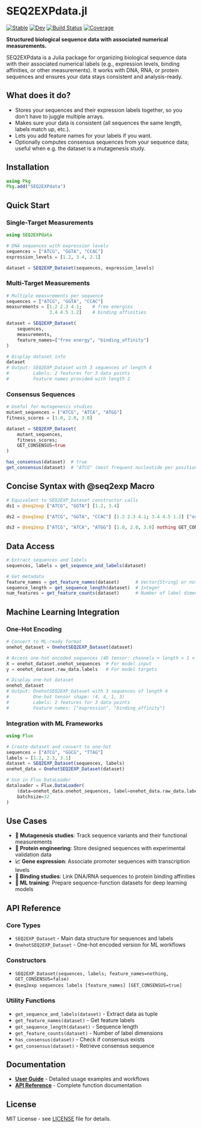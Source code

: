 # SEQ2EXPdata.jl

[![Stable](https://img.shields.io/badge/docs-stable-blue.svg)](https://kchu25.github.io/SEQ2EXPdata.jl/stable/)
[![Dev](https://img.shields.io/badge/docs-dev-blue.svg)](https://kchu25.github.io/SEQ2EXPdata.jl/dev/)
[![Build Status](https://github.com/kchu25/SEQ2EXPdata.jl/actions/workflows/CI.yml/badge.svg?branch=main)](https://github.com/kchu25/SEQ2EXPdata.jl/actions/workflows/CI.yml?query=branch%3Amain)
[![Coverage](https://codecov.io/gh/kchu25/SEQ2EXPdata.jl/branch/main/graph/badge.svg)](https://codecov.io/gh/kchu25/SEQ2EXPdata.jl)

**Structured biological sequence data with associated numerical measurements.**

SEQ2EXPdata is a Julia package for organizing biological sequence data with their associated numerical labels (e.g., expression levels, binding affinities, or other measurements). It works with DNA, RNA, or protein sequences and ensures your data stays consistent and analysis-ready.

## What does it do?

- Stores your sequences and their expression labels together, so you don't have to juggle multiple arrays.
- Makes sure your data is consistent (all sequences the same length, labels match up, etc.).
- Lets you add feature names for your labels if you want.
- Optionally computes consensus sequences from your sequence data; useful when e.g. the dataset is a mutagenesis study.

## Installation

```julia
using Pkg
Pkg.add("SEQ2EXPdata")
```

## Quick Start

### Single-Target Measurements
```julia
using SEQ2EXPdata

# DNA sequences with expression levels
sequences = ["ATCG", "GGTA", "CCAC"]
expression_levels = [1.2, 3.4, 2.1]

dataset = SEQ2EXP_Dataset(sequences, expression_levels)
```

### Multi-Target Measurements
```julia
# Multiple measurements per sequence
sequences = ["ATCG", "GGTA", "CCAC"]
measurements = [1.2 2.3 4.1;    # free energies
                3.4 4.5 1.2]    # binding affinities

dataset = SEQ2EXP_Dataset(
    sequences, 
    measurements,
    feature_names=["free energy", "binding_affinity"]
)

# Display dataset info
dataset
# Output: SEQ2EXP_Dataset with 3 sequences of length 4
#         Labels: 2 features for 3 data points
#         Feature names provided with length 2
```

### Consensus Sequences
```julia
# Useful for mutagenesis studies
mutant_sequences = ["ATCG", "ATCA", "ATGG"]
fitness_scores = [1.0, 2.0, 3.0]

dataset = SEQ2EXP_Dataset(
    mutant_sequences, 
    fitness_scores; 
    GET_CONSENSUS=true
)

has_consensus(dataset)  # true
get_consensus(dataset)  # "ATCG" (most frequent nucleotide per position)
```

## Concise Syntax with @seq2exp Macro

```julia
# Equivalent to SEQ2EXP_Dataset constructor calls
ds1 = @seq2exp ["ATCG", "GGTA"] [1.2, 3.4]

ds2 = @seq2exp ["ATCG", "GGTA", "CCAC"] [1.2 2.3 4.1; 3.4 4.5 1.2] ["exp", "binding"]

ds3 = @seq2exp ["ATCG", "ATCA", "ATGG"] [1.0, 2.0, 3.0] nothing GET_CONSENSUS=true
```

## Data Access

```julia
# Extract sequences and labels
sequences, labels = get_sequence_and_labels(dataset)

# Get metadata
feature_names = get_feature_names(dataset)      # Vector{String} or nothing
sequence_length = get_sequence_length(dataset)  # Integer
num_features = get_feature_counts(dataset)      # Number of label dimensions
```

## Machine Learning Integration

### One-Hot Encoding
```julia
# Convert to ML-ready format
onehot_dataset = OnehotSEQ2EXP_Dataset(dataset)

# Access one-hot encoded sequences (4D tensor: channels × length × 1 × N)
X = onehot_dataset.onehot_sequences  # For model input
y = onehot_dataset.raw_data.labels   # For model targets

# Display one-hot dataset
onehot_dataset
# Output: OnehotSEQ2EXP_Dataset with 3 sequences of length 4
#         One-hot tensor shape: (4, 4, 1, 3)
#         Labels: 2 features for 3 data points
#         Feature names: ["expression", "binding_affinity"]
```

### Integration with ML Frameworks
```julia
using Flux

# Create dataset and convert to one-hot
sequences = ["ATCG", "GGCG", "TTAG"]
labels = [1.2, 2.3, 3.1]
dataset = SEQ2EXP_Dataset(sequences, labels)
onehot_data = OnehotSEQ2EXP_Dataset(dataset)

# Use in Flux DataLoader
dataloader = Flux.DataLoader(
    (data=onehot_data.onehot_sequences, label=onehot_data.raw_data.labels),
    batchsize=32
)
```

## Use Cases

- **🧪 Mutagenesis studies**: Track sequence variants and their functional measurements
- **🔬 Protein engineering**: Store designed sequences with experimental validation data  
- **📈 Gene expression**: Associate promoter sequences with transcription levels
- **🧬 Binding studies**: Link DNA/RNA sequences to protein binding affinities
- **🤖 ML training**: Prepare sequence-function datasets for deep learning models

## API Reference

### Core Types
- `SEQ2EXP_Dataset` - Main data structure for sequences and labels
- `OnehotSEQ2EXP_Dataset` - One-hot encoded version for ML workflows

### Constructors
- `SEQ2EXP_Dataset(sequences, labels; feature_names=nothing, GET_CONSENSUS=false)`
- `@seq2exp sequences labels [feature_names] [GET_CONSENSUS=true]`

### Utility Functions
- `get_sequence_and_labels(dataset)` - Extract data as tuple
- `get_feature_names(dataset)` - Get feature labels
- `get_sequence_length(dataset)` - Sequence length
- `get_feature_counts(dataset)` - Number of label dimensions
- `has_consensus(dataset)` - Check if consensus exists
- `get_consensus(dataset)` - Retrieve consensus sequence

## Documentation

- [**User Guide**](https://kchu25.github.io/SEQ2EXPdata.jl/dev/) - Detailed usage examples and workflows
- [**API Reference**](https://kchu25.github.io/SEQ2EXPdata.jl/dev/api/) - Complete function documentation

## License

MIT License - see [LICENSE](LICENSE) file for details.